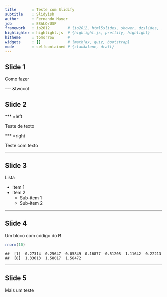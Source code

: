 ```yaml
---
title       : Teste com Slidify
subtitle    : Slidyish
author      : Fernando Mayer
job         : ESALQ/USP
framework   : io2012        # {io2012, html5slides, shower, dzslides, ...}
highlighter : highlight.js  # {highlight.js, prettify, highlight}
hitheme     : tomorrow      # 
widgets     : []            # {mathjax, quiz, bootstrap}
mode        : selfcontained # {standalone, draft}
---
```


## Slide 1

Como fazer

--- &twocol

## Slide 2

*** =left

Teste de texto

*** =right

Teste com texto

---

## Slide 3

Lista
* Item 1
* Item 2
    - Sub-item 1
    - Sub-item 2

---

## Slide 4

Um bloco com código do **R**


```r
rnorm(10)
```

```
##  [1] -0.27314  0.25647 -0.05849  0.16877 -0.51208  1.11642  0.22213
##  [8]  1.33613  1.58017  1.58472
```


---

## Slide 5

Mais um teste  




